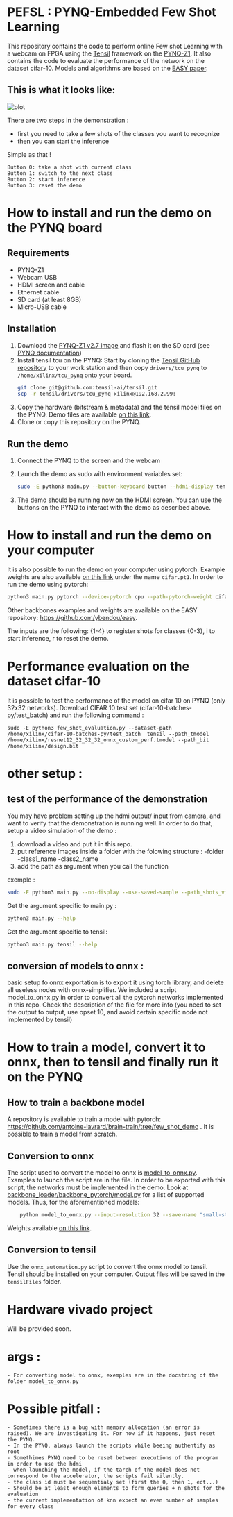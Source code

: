 # PEFSL : PYNQ-Embedded Few Shot Learning
This repository contains the code to perform online Few shot Learning with a webcam on FPGA using the [Tensil](https://tensil.ai) framework on the [PYNQ-Z1](http://www.pynq.io/). It also contains the code to evaluate the performance of the network on the dataset cifar-10. Models and algorithms are based on the [EASY paper](https://arxiv.org/abs/2201.09699).

## This is what it looks like:

![plot](./static/demo_webcam.png)

There are two steps in the demonstration :
- first you need to take a few shots of the classes you want to recognize
- then you can start the inference

Simple as that !

```
Button 0: take a shot with current class
Button 1: switch to the next class
Button 2: start inference
Button 3: reset the demo
```

# How to install and run the demo on the PYNQ board

## Requirements
- PYNQ-Z1
- Webcam USB
- HDMI screen and cable
- Ethernet cable
- SD card (at least 8GB)
- Micro-USB cable

## Installation
1. Download the [PYNQ-Z1 v2.7 image](https://bit.ly/pynqz1_2_7) and flash it on the SD card (see [PYNQ documentation](https://pynq.readthedocs.io/en/v2.7.0/getting_started/pynq_z1_setup.html))
2. Install tensil tcu on the PYNQ: Start by cloning the [Tensil GitHub repository](https://github.com/tensil-ai/tensil) to your work station and then copy `drivers/tcu_pynq` to `/home/xilinx/tcu_pynq` onto your board.
    ```bash
    git clone git@github.com:tensil-ai/tensil.git
    scp -r tensil/drivers/tcu_pynq xilinx@192.168.2.99:
    ```
3. Copy the hardware (bitstream & metadata) and the tensil model files on the PYNQ. Demo files are available [on this link](https://partage.imt.fr/index.php/s/fKkPSYMWR9gjEmK/download).
4. Clone or copy this repository on the PYNQ.

## Run the demo
1. Connect the PYNQ to the screen and the webcam
2. Launch the demo as sudo with environment variables set:

    ```bash
    sudo -E python3 main.py --button-keyboard button --hdmi-display tensil --path_tmodel /home/xilinx/resnet12_32_32_32_onnx_custom_perf.tmodel --path_bit /home/xilinx/design.bit
    ```
3. The demo should be running now on the HDMI screen. You can use the buttons on the PYNQ to interact with the demo as described above.

# How to install and run the demo on your computer
It is also possible to run the demo on your computer using pytorch. Example weights are also available [on this link](https://partage.imt.fr/index.php/s/fKkPSYMWR9gjEmK/download) under the name `cifar.pt1`. In order to run the demo using pytorch:

```bash
python3 main.py pytorch --device-pytorch cpu --path-pytorch-weight cifar.pt1
```
Other backbones examples and weights are available on the EASY repository: https://github.com/ybendou/easy.

The inputs are the following: {1-4} to register shots for classes {0-3}, i to start inference, r to reset the demo.

# Performance evaluation on the dataset cifar-10
It is possible to test the performance of the model on cifar 10 on PYNQ (only 32x32 networks). Download CIFAR 10 test set (cifar-10-batches-py/test_batch) and run the following command :
```
sudo -E python3 few_shot_evaluation.py --dataset-path /home/xilinx/cifar-10-batches-py/test_batch  tensil --path_tmodel /home/xilinx/resnet12_32_32_32_onnx_custom_perf.tmodel --path_bit /home/xilinx/design.bit
```


# other setup :

## test of the performance of the demonstration

You may have problem setting up the hdmi output/ input from camera, and want to verify that the demonstration is running well. In order to do that, setup a video simulation of the demo :

1. download a video and put it in this repo.
2. put reference images inside a folder with the folowing structure :
    -folder
        -class1_name
        -class2_name
3. add the path as argument when you call the function

exemple :
```bash
sudo -E python3 main.py --no-display --use-saved-sample --path_shots_video data/catvsdog --camera-specification catvsdog.mp4 tensil --path_tmodel /home/xilinx/resnet12_32_32_32_onnx_custom_perf.tmodel --path_bit /home/xilinx/design.bit 
```

Get the argument specific to main.py :

```bash
python3 main.py --help
```

Get the argument specific to tensil:

```bash
python3 main.py tensil --help
```

## conversion of models to onnx :

basic setup fo onnx exportation is to export it using torch library, and delete all useless nodes with onnx-simplifier. We included a script model_to_onnx.py in order to convert all the pytorch networks implemented in this repo. Check the description of the file for more info (you need to set the output to output, use opset 10, and avoid certain specific node not implemented by tensil)


# How to train a model, convert it to onnx, then to tensil and finally run it on the PYNQ
## How to train a backbone model
A repository is available to train a model with pytorch: https://github.com/antoine-lavrard/brain-train/tree/few_shot_demo . It is possible to train a model from scratch.
## Conversion to onnx

The script used to convert the model to onnx is [model_to_onnx.py](model_to_onnx.py). Examples to launch the script are in the file. In order to be exported with this script, the networks must be implemented in the demo. Look at [backbone_loader/backbone_pytorch/model.py](backbone_loader/backbone_pytorch/model.py) for a list of supported models. Thus, for the aforementioned models:
```bash
    python model_to_onnx.py --input-resolution 32 --save-name "small-strides-resnet9" --model-type "brain_resnet9_tiny_strided" --model-specification "weights/miniimagenet_resnet9s_32x32.pt" --weight-description "weight retrained on miniimagenet using image size 32"
```
Weights available [on this link](https://drive.google.com/drive/folders/1ftzFL3Byidmls2zS0OdhVA2FBBb2krQR?usp=share_link).

## Conversion to tensil

Use the `onnx_automation.py` script to convert the onnx model to tensil.
Tensil should be installed on your computer. Output files will be saved in the `tensilFiles` folder.
<!--
Once the ONNX model is generated, the next step is to create the .tmodel, .tprog and .tdata files with Tensil. These will allow the model to be implemented on FPGA. The hardware architecture chosen is given by the .tarch file. The steps are as follows:
1. Place the ONNX model in a folder in the directory: `Tensil/networks_onnx`
2. Make sure that there is a folder named "tensilFiles" and a folder "compilation_summaries" in the directory. In the "tensilFiles" folder are saved the Tensil .tmodel, .tprog and .tdata files useful for the rest. In the "compilation_summaries" hfolder are saved the details of the compilation, such as the number of instructions, the memory space used, the number of MAC, etc.
3. Run the onnx_automation.py script which is located in the directory: /home/eleve/projet3AEmbeddedFewShot/Tensil. In this one, you will have to choose the folder containing the ONNX models to convert and the .tarch hardware architecture. The file we have chosen is "custom_per_f.tarch". -->

# Hardware vivado project
Will be provided soon.

# args :
    - For converting model to onnx, exemples are in the docstring of the folder model_to_onnx.py
# Possible pitfall :
    - Sometimes there is a bug with memory allocation (an error is raised). We are investigating it. For now if it happens, just reset the PYNQ.
    - In the PYNQ, always launch the scripts while beeing authentify as root
    - Somethimes PYNQ need to be reset between executions of the program in order to use the hdmi
    - when launching the model, if the tarch of the model does not correspond to the accelerator, the scripts fail silently.
    - the class id must be sequentialy set (first the 0, then 1, ect...)
    - Should be at least enough elements to form queries + n_shots for the evaluation
    - the current implementation of knn expect an even number of samples for every class

